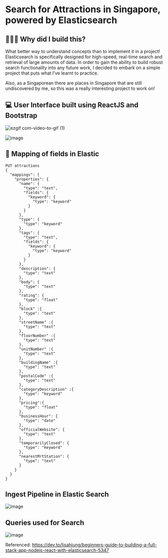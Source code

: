 # Search for Attractions in Singapore, powered by Elasticsearch

## 👷🏻‍♀️ Why did I build this?
What better way to understand concepts than to implement it in a project! Elasticsearch is specifically designed for high-speed, real-time search and retrieval of large amounts of data. In order to gain the ability to build robust search functionality into any future work, I decided to embark on a simple project that puts what I've learnt to practice. 

Also, as a Singaporean there are places in Singapore that are still undiscovered by me, so this was a really interesting project to work on!

## 💻 User Interface built using ReactJS and Bootstrap

![ezgif com-video-to-gif (1)](https://github.com/jiayii01/search-for-sg-attractions-with-elasticsearch/assets/79521323/c8dd33f3-2716-4bf7-a3b4-515041308d93)

![image](https://github.com/jiayii01/search-for-sg-attractions-with-elasticsearch/assets/79521323/86f3b0ac-3262-43f1-b127-6ae0afdba8d5)

## 🗾 Mapping of fields in Elastic 
```
PUT attractions
{
  "mappings": {
    "properties": {
      "name": {
        "type": "text",
        "fields": {
          "keyword": {
            "type": "keyword"
          }
        }
      },
      "type": {
        "type": "keyword"
      },
      "tags": {
        "type": "text",
        "fields": {
          "keyword": {
            "type": "keyword"
          }
        }
      },
      "description": {
        "type": "text"
      },
      "body": {
        "type": "text"
      },
      "rating": {
        "type": "float"
      },
      "block" :{
        "type": "text"
      },
      "streetName" :{
        "type": "text"
      },
      "floorNumber" :{
        "type": "text"
      },
      "unitNumber" :{
        "type": "text"
      },
      "buildingName" :{
        "type": "text"
      },
      "postalCode" :{
        "type": "text"
      },
      "categoryDescription" :{
        "type": "keyword"
      },
      "pricing":{
        "type": "float"
      },
      "businessHour": {
        "type": "date"
      },
      "officialWebsite": {
        "type": "text"
      },
      "temporarilyClosed": {
        "type": "keyword"
      },
      "nearestMrtStation": {
        "type": "text"
      }
    }
  }
}
```

##  Ingest Pipeline in Elastic Search
![image](https://github.com/jiayii01/sg-attractions-with-elasticsearch/assets/79521323/265b3dd8-f5ec-464e-b5e1-9c26601091dc)

## Queries used for Search
![image](https://github.com/jiayii01/sg-attractions-with-elasticsearch/assets/79521323/933f953b-584c-41de-94b5-19b5bb1f9e96)


Referenced: https://dev.to/lisahjung/beginners-guide-to-building-a-full-stack-app-nodejs-react-with-elasticsearch-5347
